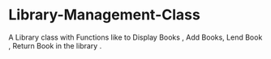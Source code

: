 # Library-Management-Class
A Library class with Functions like to Display Books , Add Books, Lend Book , Return Book in the library .
